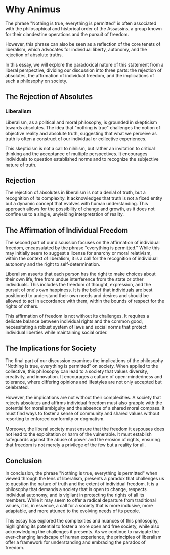 # Why Animus

The phrase "Nothing is true, everything is permitted" is often associated with the philosophical and historical order of the Assassins, a group known for their clandestine operations and the pursuit of freedom. 

However, this phrase can also be seen as a reflection of the core tenets of liberalism, which advocates for individual liberty, autonomy, and the rejection of absolute truths. 

In this essay, we will explore the paradoxical nature of this statement from a liberal perspective, dividing our discussion into three parts: the rejection of absolutes, the affirmation of individual freedom, and the implications of such a philosophy on society.

## The Rejection of Absolutes

### Liberalism

Liberalism, as a political and moral philosophy, is grounded in skepticism towards absolutes. The idea that "nothing is true" challenges the notion of objective reality and absolute truth, suggesting that what we perceive as truth is often a construct of our individual or collective experiences. 

This skepticism is not a call to nihilism, but rather an invitation to critical thinking and the acceptance of multiple perspectives. It encourages individuals to question established norms and to recognize the subjective nature of truth.

## Rejection

The rejection of absolutes in liberalism is not a denial of truth, but a recognition of its complexity. It acknowledges that truth is not a fixed entity but a dynamic concept that evolves with human understanding. This approach allows for the possibility of change and growth, as it does not confine us to a single, unyielding interpretation of reality.

## The Affirmation of Individual Freedom

The second part of our discussion focuses on the affirmation of individual freedom, encapsulated by the phrase "everything is permitted." While this may initially seem to suggest a license for anarchy or moral relativism, within the context of liberalism, it is a call for the recognition of individual autonomy and the right to self-determination.

Liberalism asserts that each person has the right to make choices about their own life, free from undue interference from the state or other individuals. This includes the freedom of thought, expression, and the pursuit of one's own happiness. It is the belief that individuals are best positioned to understand their own needs and desires and should be allowed to act in accordance with them, within the bounds of respect for the rights of others.

This affirmation of freedom is not without its challenges. It requires a delicate balance between individual rights and the common good, necessitating a robust system of laws and social norms that protect individual liberties while maintaining social order.

## The Implications for Society

The final part of our discussion examines the implications of the philosophy "Nothing is true, everything is permitted" on society. When applied to the collective, this philosophy can lead to a society that values diversity, creativity, and innovation. It encourages a culture of open-mindedness and tolerance, where differing opinions and lifestyles are not only accepted but celebrated.

However, the implications are not without their complexities. A society that rejects absolutes and affirms individual freedom must also grapple with the potential for moral ambiguity and the absence of a shared moral compass. It must find ways to foster a sense of community and shared values without resorting to enforced conformity or dogmatism.

Moreover, the liberal society must ensure that the freedom it espouses does not lead to the exploitation or harm of the vulnerable. It must establish safeguards against the abuse of power and the erosion of rights, ensuring that freedom is not merely a privilege of the few but a reality for all.

## Conclusion

In conclusion, the phrase "Nothing is true, everything is permitted" when viewed through the lens of liberalism, presents a paradox that challenges us to question the nature of truth and the extent of individual freedom. It is a philosophy that demands a society that is open to change, respects individual autonomy, and is vigilant in protecting the rights of all its members. While it may seem to offer a radical departure from traditional values, it is, in essence, a call for a society that is more inclusive, more adaptable, and more attuned to the evolving needs of its people.

This essay has explored the complexities and nuances of this philosophy, highlighting its potential to foster a more open and free society, while also acknowledging the challenges it presents. As we continue to navigate the ever-changing landscape of human experience, the principles of liberalism offer a framework for understanding and embracing the paradox of freedom.
